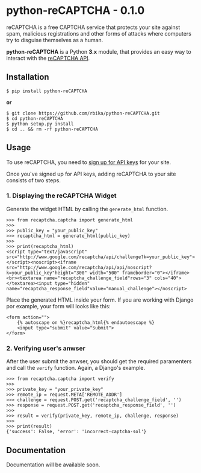 # python-reCAPTCHA - 0.1.0

reCAPTCHA is a free CAPTCHA service that protects your site against spam,
malicious registrations and other forms of attacks where computers try to
disguise themselves as a human.

**python-reCAPTCHA** is a Python **3.x** module, that provides an easy
way to interact with the [reCAPTCHA API](http://www.google.com/recaptcha).

## Installation
    $ pip install python-reCAPTCHA

**or**

    $ git clone https://github.com/rbika/python-reCAPTCHA.git
    $ cd python-reCAPTCHA
    $ python setup.py install
    $ cd .. && rm -rf python-reCAPTCHA

## Usage
To use reCAPTCHA, you need to [sign up for API
keys](http://www.google.com/recaptcha/whyrecaptcha) for your site.

Once you've signed up for API keys, adding reCAPTCHA to your site consists of
two steps.

### 1. Displaying the reCAPTCHA Widget
Generate the widget HTML by calling the `generate_html` function.

    >>> from recaptcha.captcha import generate_html
    >>>
    >>> public_key = "your_public_key"
    >>> recaptcha_html = generate_html(public_key)
    >>>
    >>> print(recaptcha_html)
    <script type="text/javascript" src="http://www.google.com/recaptcha/api/challenge?k=your_public_key"></script><noscript><iframe src="http://www.google.com/recaptcha/api/api/noscript?k=your_public_key"height="300" width="500" frameborder="0"></iframe><br><textarea name="recaptcha_challenge_field"rows="3" cols="40"></textarea><input type="hidden" name="recaptcha_response_field"value="manual_challenge"></noscript>

Place the generated HTML inside your form. If you are working with Django por
example, your form will looks like this:

    <form action="">
        {% autoscape on %}recaptcha_html{% endautoescape %}
        <input type="submit" value="Submit">
    </form>

### 2. Verifying user's anwser
After the user submit the anwser, you should get the required paramenters and
call the `verify` function. Again, a Django's example.

    >>> from recaptcha.captcha import verify
    >>>
    >>> private_key = "your_private_key"
    >>> remote_ip = request.META['REMOTE_ADDR']
    >>> challenge = request.POST.get('recaptcha_challenge_field', '')
    >>> response = request.POST.get('recaptcha_response_field', '')
    >>>
    >>> result = verify(private_key, remote_ip, challenge, response)
    >>>
    >>> print(result)
    {'success': False, 'error': 'incorrect-captcha-sol'}

## Documentation
Documentation will be available soon.
